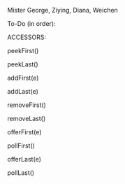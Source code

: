 Mister George, Ziying, Diana, Weichen

To-Do (in order):

ACCESSORS:

peekFirst()

peekLast()

addFirst(e)

addLast(e)

removeFirst()

removeLast()

offerFirst(e)

pollFirst()

offerLast(e)

pollLast()
